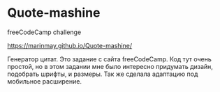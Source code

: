 # Quote-mashine

freeCodeCamp challenge

https://marinmay.github.io/Quote-mashine/ 

Генератор цитат. 
Это задание с сайта freeCodeCamp. 
Код тут очень простой, но в этом задании мне было интересно придумать дизайн, подобрать шрифты, и размеры. Так же сделала адаптацию под мобильное расширение. 



